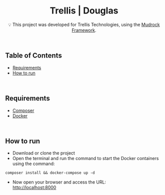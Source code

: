 <p align="center">
 <!-- image -->
</p>

<h1 align="center">Trellis | Douglas</h1>

<p align = "center">
💡 This project was developed for Trellis Technologies, using the <a href="https://github.com/mudrock-framework/mudrock" target="_blank">Mudrock Framework</a>.</p>

<br />

## Table of Contents

- [Requirements](#requirements)
- [How to run](#how-to-run)
    
<br />

## Requirements <a name = "requirements"></a>

- [Composer](https://getcomposer.org/)
- [Docker](https://www.docker.com/)

<br />

## How to run <a name = "how-to-run"></a>
- Download or clone the project
- Open the terminal and run the command to start the Docker containers using the command:
```shell
composer install && docker-compose up -d
```

- Now open your browser and access the URL: <br />
[http://localhost:8000](http://localhost:8000)

